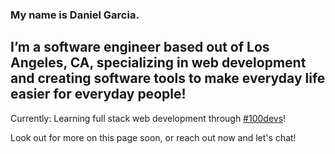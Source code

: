 ### My name is Daniel Garcia. 
## I’m a software engineer based out of Los Angeles, CA, specializing in web development and creating software tools to make everyday life easier for everyday people!

Currently: Learning full stack web development through [#100devs](https://leonnoel.com/100devs/)! 

Look out for more on this page soon, or reach out now and let's chat!

<!--
**danvgar/danvgar** is a ✨ _special_ ✨ repository because its `README.md` (this file) appears on your GitHub profile.

Here are some ideas to get you started:

- 🔭 I’m currently working on ...
- 🌱 I’m currently learning ...
- 👯 I’m looking to collaborate on ...
- 🤔 I’m looking for help with ...
- 💬 Ask me about ...
- 📫 How to reach me: ...
- 😄 Pronouns: ...
- ⚡ Fun fact: ...
-->
